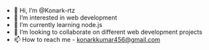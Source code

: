 - 👋 Hi, I’m @Konark-rtz
- 👀 I’m interested in web development
- 🌱 I’m currently learning node.js
- 💞️ I’m looking to collaborate on different web development projects
- 📫 How to reach me - konarkkumar456@gmail.com

<!---
Konark-rtz/Konark-rtz is a ✨ special ✨ repository because its `README.md` (this file) appears on your GitHub profile.
You can click the Preview link to take a look at your changes.
--->
